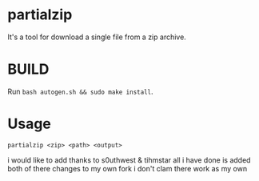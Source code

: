 # partialzip
It's a tool for download a single file from a zip archive.

# BUILD
Run `bash autogen.sh && sudo make install`.

# Usage
`partialzip <zip> <path> <output>`

i would like to add thanks to s0uthwest & tihmstar all i have done is added both of there changes to my own fork i don't clam there work as my own 

